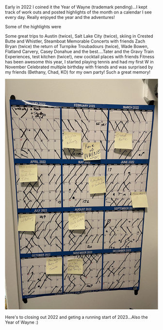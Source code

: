 Early in 2022 I coined it the Year of Wayne (trademark pending)...I kept track of work outs and posted highlights of the month on a calendar I see every day.  Really enjoyed the year and the adventures! 

Some of the highlights were

Some great trips to Austin (twice), Salt Lake City (twice), skiing in Crested Butte and Whistler, Steamboat 
Memorable Concerts with friends Zach Bryan (twice) the return of Turnpike Troubadours (twice), Wade Bowen, Flatland Carvery, Casey Donahue and the best....Tater and the Gravy Train
Experiences, test kitchen (twice!), new cocktail places with friends 
Fitness has been awesome this year, I started playing tennis and had my first W in November
Celebrated multiple birthday with friends and was surprised by my friends (Bethany, Chad, KO) for my own party!  Such a great memory!


![alt text](/assets/img/2022_year_in_review.jpeg "2022 Year of Wayne")


Here's to closing out 2022 and geting a running start of 2023...Also the Year of Wayne :)




